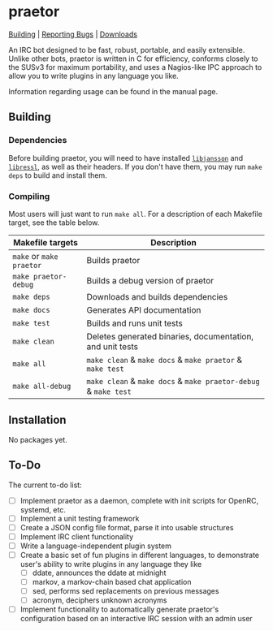 # praetor

[Building](https://github.com/Zer0-One/praetor#Building)
| [Reporting Bugs](https://github.com/Zer0-One/praetor/wiki/Writing-Useful-Bug-Reports)
| [Downloads](https://whereisjenkins.wtf)

An IRC bot designed to be fast, robust, portable, and easily extensible. Unlike
other bots, praetor is written in C for efficiency, conforms closely to the
SUSv3 for maximum portability, and uses a Nagios-like IPC approach to allow you
to write plugins in any language you like.

Information regarding usage can be found in the manual page.

## Building

### Dependencies

Before building praetor, you will need to have installed
[`libjansson`](https://github.com/akheron/jansson) and
[`libressl`](https://github.com/libressl-portable/portable), as well as their
headers. If you don't have them, you may run `make deps` to build and install
them.

### Compiling

Most users will just want to run `make all`. For a description of each Makefile
target, see the table below.

Makefile targets         | Description
------------------------ | ---------------------------------------------------------
`make` or `make praetor` | Builds praetor
`make praetor-debug`     | Builds a debug version of praetor
`make deps`              | Downloads and builds dependencies
`make docs`              | Generates API documentation
`make test`              | Builds and runs unit tests
`make clean`             | Deletes generated binaries, documentation, and unit tests
`make all`               | `make clean` & `make docs` & `make praetor` & `make test`
`make all-debug`         | `make clean` & `make docs` & `make praetor-debug` & `make test`

## Installation

No packages yet.

## To-Do

The current to-do list:

- [ ] Implement praetor as a daemon, complete with init scripts for OpenRC, systemd, etc.
- [ ] Implement a unit testing framework
- [ ] Create a JSON config file format, parse it into usable structures
- [ ] Implement IRC client functionality
- [ ] Write a language-independent plugin system
- [ ] Create a basic set of fun plugins in different languages, to demonstrate
  user's ability to write plugins in any language they like
    - [ ] ddate, announces the ddate at midnight
    - [ ] markov, a markov-chain based chat application
    - [ ] sed, performs sed replacements on previous messages
    - [ ] acronym, deciphers unknown acronyms
- [ ] Implement functionality to automatically generate praetor's configuration
  based on an interactive IRC session with an admin user
